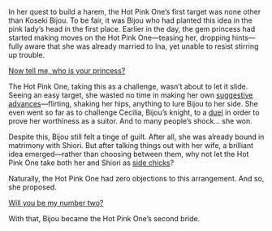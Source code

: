 <!-- title: Side Chick No.2 -->

In her quest to build a harem, the Hot Pink One’s first target was none other than Koseki Bijou. To be fair, it was Bijou who had planted this idea in the pink lady’s head in the first place. Earlier in the day, the gem princess had started making moves on the Hot Pink One—teasing her, dropping hints—fully aware that she was already married to Ina, yet unable to resist stirring up trouble.

[Now tell me, who is your princess?](#embed:https://www.youtube.com/live/5o4TerH2bVI?feature=shared\&t=8072)

The Hot Pink One, taking this as a challenge, wasn’t about to let it slide. Seeing an easy target, she wasted no time in making her own [suggestive advances](https://www.youtube.com/live/5o4TerH2bVI?feature=shared\&t=11183)—flirting, shaking her hips, anything to lure Bijou to her side. She even went so far as to challenge Cecilia, Bijou’s knight, to a [duel](https://www.youtube.com/live/5o4TerH2bVI?feature=shared\&t=11365) in order to prove her worthiness as a suitor. And to many people’s shock… she won.

Despite this, Bijou still felt a tinge of guilt. After all, she was already bound in matrimony with Shiori. But after talking things out with her wife, a brilliant idea emerged—rather than choosing between them, why not let the Hot Pink One take both her and Shiori as [side chicks](https://www.youtube.com/live/5o4TerH2bVI?feature=shared\&t=11654)?

Naturally, the Hot Pink One had zero objections to this arrangement. And so, she proposed.

[Will you be my number two?](#embed:https://www.youtube.com/live/5o4TerH2bVI?feature=shared)

With that, Bijou became the Hot Pink One’s second bride.
